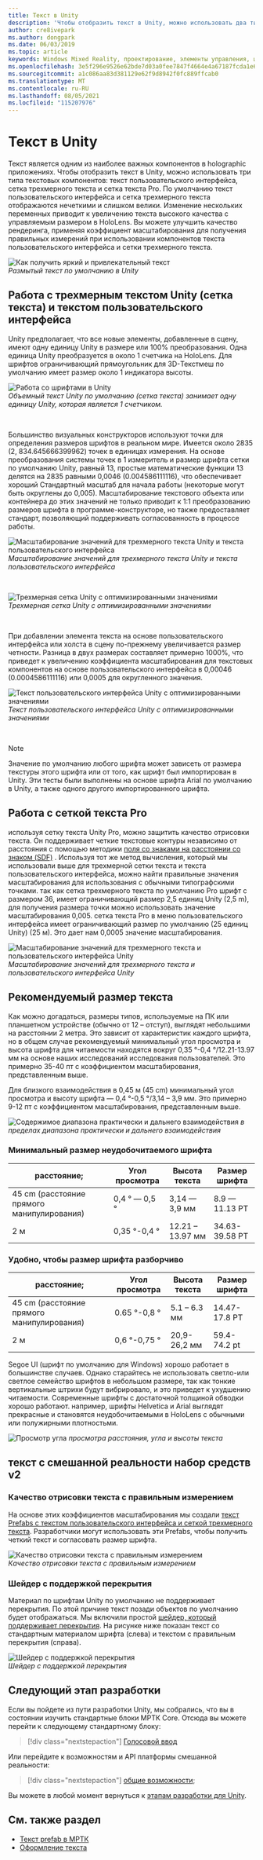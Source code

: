 ```yaml
---
title: Текст в Unity
description: 'Чтобы отобразить текст в Unity, можно использовать два типа текстовых компонентов: текст пользовательского интерфейса и сетка трехмерного текста.'
author: cre8ivepark
ms.author: dongpark
ms.date: 06/03/2019
ms.topic: article
keywords: Windows Mixed Reality, проектирование, элементы управления, шрифт, типография, пользовательский интерфейс, ux, гарнитура смешанной реальности, гарнитура Windows Mixed reality, гарнитура виртуальной реальности, мртк, смешанная реальность набор средств
ms.openlocfilehash: 3e5f296e9526e62bde7d03a0fee7847f4664e4a67187fcda1e66e22aa03053b4
ms.sourcegitcommit: a1c086aa83d381129e62f9d8942f0fc889ffcab0
ms.translationtype: MT
ms.contentlocale: ru-RU
ms.lasthandoff: 08/05/2021
ms.locfileid: "115207976"
---
```

# <a name="text-in-unity"></a>Текст в Unity

Текст является одним из наиболее важных компонентов в holographic приложениях. Чтобы отобразить текст в Unity, можно использовать три типа текстовых компонентов: текст пользовательского интерфейса, сетка трехмерного текста и сетка текста Pro. По умолчанию текст пользовательского интерфейса и сетка трехмерного текста отображаются нечеткими и слишком велики. Изменение нескольких переменных приводит к увеличению текста высокого качества с управляемым размером в HoloLens. Вы можете улучшить качество рендеринга, применяя коэффициент масштабирования для получения правильных измерений при использовании компонентов текста пользовательского интерфейса и сетки трехмерного текста.

![Как получить яркий и привлекательный текст](images/hug-text-02-640px.png)<br>
*Размытый текст по умолчанию в Unity*

## <a name="working-with-unitys-3d-text-text-mesh-and-ui-text"></a>Работа с трехмерным текстом Unity (сетка текста) и текстом пользовательского интерфейса

Unity предполагает, что все новые элементы, добавленные в сцену, имеют одну единицу Unity в размере или 100% преобразования. Одна единица Unity преобразуется в около 1 счетчика на HoloLens. Для шрифтов ограничивающий прямоугольник для 3D-Текстмеш по умолчанию имеет размер около 1 индикатора высоты.

![Работа со шрифтами в Unity](images/640px-hug-text-03.png)<br>
*Объемный текст Unity по умолчанию (сетка текста) занимает одну единицу Unity, которая является 1 счетчиком.*

<br>

Большинство визуальных конструкторов используют точки для определения размеров шрифтов в реальном мире. Имеется около 2835 (2, 834.645666399962) точек в единицах измерения. На основе преобразования системы точек в 1 измеритель и размер шрифта сетки по умолчанию Unity, равный 13, простые математические функции 13 делятся на 2835 равными 0,0046 (0.004586111116), что обеспечивает хороший Стандартный масштаб для начала работы (некоторые могут быть округлены до 0,005). Масштабирование текстового объекта или контейнера до этих значений не только приводит к 1:1 преобразованию размеров шрифта в программе-конструкторе, но также предоставляет стандарт, позволяющий поддерживать согласованность в процессе работы.

![Масштабирование значений для трехмерного текста Unity и текста пользовательского интерфейса](images/Text_In_Unity_Measurements1.png)<br>
*Масштабирование значений для трехмерного текста Unity и текста пользовательского интерфейса*

<br>

![Трехмерная сетка Unity с оптимизированными значениями](images/hug-text-05-1000px.png)<br>
*Трехмерная сетка Unity с оптимизированными значениями*

<br>

При добавлении элемента текста на основе пользовательского интерфейса или холста в сцену по-прежнему увеличивается размер четности. Разница в двух размерах составляет примерно 1000%, что приведет к увеличению коэффициента масштабирования для текстовых компонентов на основе пользовательского интерфейса в 0,00046 (0.0004586111116) или 0,0005 для округленного значения.

![Текст пользовательского интерфейса Unity с оптимизированными значениями](images/hug-text-04-1000px.png)<br>
*Текст пользовательского интерфейса Unity с оптимизированными значениями*

<br>

>[!NOTE]
>Значение по умолчанию любого шрифта может зависеть от размера текстуры этого шрифта или от того, как шрифт был импортирован в Unity. Эти тесты были выполнены на основе шрифта Arial по умолчанию в Unity, а также одного другого импортированного шрифта.

## <a name="working-with-text-mesh-pro"></a>Работа с сеткой текста Pro

используя сетку текста Unity Pro, можно защитить качество отрисовки текста. Он поддерживает четкие текстовые контуры независимо от расстояния с помощью методики [поля со знаками на расстоянии со знаком (SDF)](https://steamcdn-a.akamaihd.net/apps/valve/2007/SIGGRAPH2007_AlphaTestedMagnification.pdf) . Используя тот же метод вычисления, который мы использовали выше для трехмерной сетки текста и текста пользовательского интерфейса, можно найти правильные значения масштабирования для использования с обычными типографскими точками. так как сетка трехмерного текста по умолчанию Pro шрифт с размером 36, имеет ограничивающий размер 2,5 единиц Unity (2,5 m), для получения размера точки можно использовать значение масштабирования 0,005. сетка текста Pro в меню пользовательского интерфейса имеет ограничивающий размер по умолчанию (25 единиц Unity) (25 м). Это дает нам 0,0005 значение масштабирования.

![Масштабирование значений для трехмерного текста и пользовательского интерфейса Unity](images/Text_In_Unity_Measurements2.png)<br>
*Масштабирование значений для трехмерного текста и пользовательского интерфейса Unity*

## <a name="recommended-text-size"></a>Рекомендуемый размер текста

Как можно догадаться, размеры типов, используемые на ПК или планшетном устройстве (обычно от 12 – отступ), выглядят небольшими на расстоянии 2 метра. Это зависит от характеристик каждого шрифта, но в общем случае рекомендуемый минимальный угол просмотра и высота шрифта для читаемости находятся вокруг 0,35 °-0,4 °/12.21-13.97 мм на основе наших исследований исследования пользователей. Это примерно 35-40 пт с коэффициентом масштабирования, представленным выше.

Для близкого взаимодействия в 0,45 м (45 cm) минимальный угол просмотра и высоту шрифта — 0,4 °-0,5 °/3,14 – 3,9 мм. Это примерно 9-12 пт с коэффициентом масштабирования, представленным выше.

![Содержимое диапазона практически и дальнего взаимодействия ](images/typography-distance-1000px.jpg)
 *в пределах диапазона практически и дальнего взаимодействия*

### <a name="the-minimum-legible-font-size"></a>Минимальный размер неудобочитаемого шрифта

| расстояние; | Угол просмотра | Высота текста | Размер шрифта |
|---------|---------|---------|---------|
| 45 cm (расстояние прямого манипулирования) | 0,4 ° — 0,5 ° | 3,14 — 3,9 мм | 8.9 — 11.13 PT |
| 2 м | 0,35 °-0,4 ° | 12.21 – 13.97 мм | 34.63-39.58 PT |


### <a name="the-comfortably-legible-font-size"></a>Удобно, чтобы размер шрифта разборчиво

| расстояние; | Угол просмотра | Высота текста | Размер шрифта |
|---------|---------|---------|---------|
| 45 cm (расстояние прямого манипулирования) | 0.65 °-0,8 ° | 5.1 – 6.3 мм | 14.47-17.8 PT |
| 2 м | 0,6 °-0,75 ° | 20,9-26,2 мм | 59.4-74.2 pt |

Segoe UI (шрифт по умолчанию для Windows) хорошо работает в большинстве случаев. Однако старайтесь не использовать светло-или светлое семейство шрифтов в небольшом размере, так как тонкие вертикальные штрихи будут вибрировало, и это приведет к ухудшению читаемости. Современные шрифты с достаточной толщиной обводки хорошо работают. например, шрифты Helvetica и Arial выглядят прекрасные и становятся неудобочитаемыми в HoloLens с обычными или полужирными плотностьми.

![Просмотр угла ](images/Text_In_Unity_ViewingAngle.jpg)
 *просмотра расстояния, угла и высоты текста*

## <a name="text-with-mixed-reality-toolkit-v2"></a>текст с смешанной реальности набор средств v2

### <a name="sharp-text-rendering-quality-with-proper-dimension"></a>Качество отрисовки текста с правильным измерением

На основе этих коэффициентов масштабирования мы создали [текст Prefabs с текстом пользовательского интерфейса и сеткой трехмерного текста](https://github.com/microsoft/MixedRealityToolkit-Unity/tree/main/Assets/MRTK/SDK/StandardAssets/Prefabs/Text). Разработчики могут использовать эти Prefabs, чтобы получить четкий текст и согласовать размер шрифта.

![Качество отрисовки текста с правильным измерением](images/hug-text-06-1000px.png)<br>
*Качество отрисовки текста с правильным измерением*

### <a name="shader-with-occlusion-support"></a>Шейдер с поддержкой перекрытия

Материал по шрифтам Unity по умолчанию не поддерживает перекрытия. По этой причине текст позади объектов по умолчанию будет отображаться. Мы включили простой [шейдер, который поддерживает перекрытия](https://github.com/microsoft/MixedRealityToolkit-Unity/blob/main/Assets/MRTK/StandardAssets/Shaders/Text3DShader.shader). На рисунке ниже показан текст со стандартным материалом шрифта (слева) и текстом с правильным перекрытия (справа).

![Шейдер с поддержкой перекрытия](images/hug-text-07-1000px.png)<br>
*Шейдер с поддержкой перекрытия*

## <a name="next-development-checkpoint"></a>Следующий этап разработки

Если вы пойдете из пути разработки Unity, мы собрались, что вы в состоянии изучить стандартные блоки МРТК Core. Отсюда вы можете перейти к следующему стандартному блоку:

> [!div class="nextstepaction"]
> [Голосовой ввод](voice-input-in-unity.md)

Или перейдите к возможностям и API платформы смешанной реальности:

> [!div class="nextstepaction"]
> [общие возможности](shared-experiences-in-unity.md);

Вы можете в любой момент вернуться к [этапам разработки для Unity](unity-development-overview.md#2-core-building-blocks).

## <a name="see-also"></a>См. также раздел

* [Текст prefab в МРТК](https://github.com/microsoft/MixedRealityToolkit-Unity/tree/main/Assets/MRTK/SDK/StandardAssets/Prefabs/Text)
* [Оформление текста](../../design/typography.md)

